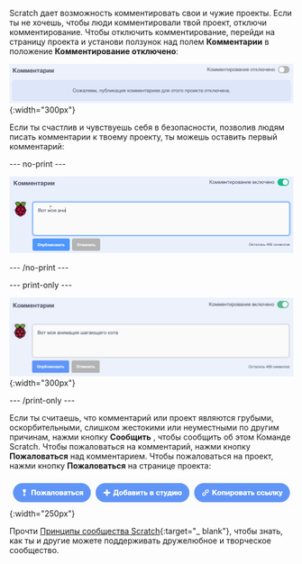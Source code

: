 Scratch дает возможность комментировать свои и чужие проекты. Если ты не хочешь, чтобы люди комментировали твой проект, отключи комментирование. Чтобы отключить комментирование, перейди на страницу проекта и установи ползунок над полем **Комментарии** в положение **Комментирование отключено**:

![Ползунок над полем «Комментарии» находится в положении «Комментирование отключено». Отображается сообщение "Сожалеем, публикация комментариев для этого проекта отключена."](images/comments-off.png){:width="300px"}

Если ты счастлив и чувствуешь себя в безопасности, позволив людям писать комментарии к твоему проекту, ты можешь оставить первый комментарий:

--- no-print ---

![Набор "Вот моя анимация шагающего кота" в поле «Комментарии», затем нажатие синей кнопки «Опубликовать» под комментарием, чтобы опубликовать его. Ползунок над полем «Комментарии» находится в положении «Комментирование включено».](images/add_comments.gif)

--- /no-print ---

--- print-only ---

![Нажатие синей кнопки «Опубликовать» под комментарием, чтобы опубликовать его. Ползунок над полем «Комментарии» находится в положении «Комментирование включено».](images/add_comments.png){:width="300px"}

--- /print-only ---

Если ты считаешь, что комментарий или проект являются грубыми, оскорбительными, слишком жестокими или неуместными по другим причинам, нажми кнопку **Сообщить** , чтобы сообщить об этом Команде Scratch. Чтобы пожаловаться на комментарий, нажми кнопку **Пожаловаться** над комментарием. Чтобы пожаловаться на проект, нажми кнопку **Пожаловаться** на странице проекта:

![Кнопка «Пожаловаться» подсвечена.](images/add_report.png){:width="250px"}

Прочти [Принципы сообщества Scratch](https://scratch.mit.edu/community_guidelines){:target="_ blank"}, чтобы знать, как ты и другие можете поддерживать дружелюбное и творческое сообщество.
